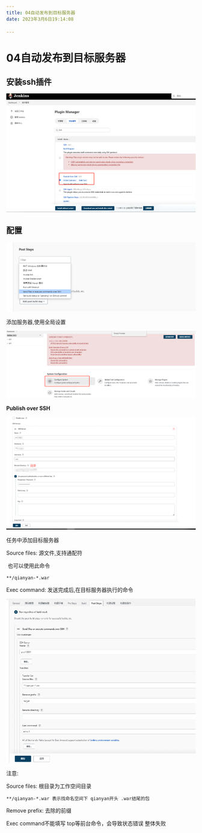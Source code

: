 ```yaml
---
title: 04自动发布到目标服务器
date: 2023年3月6日19:14:08

---
```


# 04自动发布到目标服务器



## 安装ssh插件



![image-20230305173037865](./images/image-20230305173037865.png)



## 配置

![image-20230305221320766](./images/image-20230305221320766.png)



添加服务器,使用全局设置

![image-20230305221508017](./images/image-20230305221508017.png)



**Publish over SSH**

![image-20230305221855507](./images/image-20230305221855507.png)



任务中添加目标服务器

Source files: 源文件,支持通配符

​	也可以使用此命令

```
**/qianyan-*.war
```



Exec command: 发送完成后,在目标服务器执行的命令

![image-20230305231451682](./images/image-20230305231451682.png)



注意: 

Source files: 根目录为工作空间目录

```
**/qianyan-*.war 表示找命名空间下 qianyan开头 .war结尾的包
```

Remove prefix: 去除的前缀

Exec command不能填写 top等前台命令，会导致状态错误 整体失败
